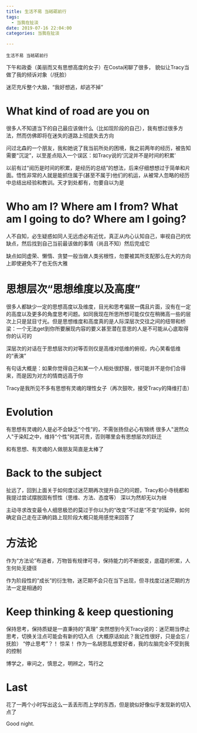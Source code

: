 ```yaml
---
title: 生活不易 当砥砺前行
tags:
  - 当我在扯淡
date: 2019-07-16 22:04:00
categories: 当我在扯淡

---
```

`生活不易 当砥砺前行`
<!-- more -->

下午和政委（美丽而又有思想高度的女子）在Costa闲聊了很多， 貌似让Tracy当做了我的倾诉对象（/抚脸）

迷茫充斥整个大脑，“我好想逃，却逃不掉”

# What kind of road are you on

很多人不知道当下的自己最应该做什么（比如现阶段的自己），我有想过很多方法，然而仿佛即将在迷失的道路上彻底失去方向

问过北森的一个朋友，我和她说了我当前所处的困境，我之前两年的经历，被告知需要“沉淀”，以至差点陷入一个误区：如Tracy说的‘沉淀并不是时间的积累’

以前有过“阅历是时间的积累，是经历的总结”的想法，后来仔细想想过于简单和片面。悟性非常的人就是能抓住属于(甚至不属于)他们的机运，从被常人忽略的经历中总结出经验和教训。天才到处都有，勿要自以为是

# Who am I? Where am I from? What am I going to do? Where am I going?

人不自知，必生疑惑如同人无远虑必有近忧，真正从内心认知自己，审视自己的优缺点，然后找到自己当前最该做的事情（尚且不知）然后完成它

缺点如同虚荣、懒惰、贪婪一般当做人类劣根性，勿要被其所支配那么在大的方向上即使避免不了也无伤大雅



# 思想层次“思想维度以及高度”
很多人都缺少一定的思想高度以及维度，目光和思考偏居一偶且片面，没有在一定的高度以及更多的角度思考问题。如同我现在所思所想可能仅仅在稍微高一些的层次上只是鼠目寸光。但是思想维度和高度真的是人际深层次交往之间的纽带和桥梁：一个无法get到你所要展现内容的要义甚至潜在意思的人是不可能从心底取得你的认可的

深层次的对话在于思想层次的对等否则仅是高维对低维的俯视，内心笑看低维的“表演”

有句话大概是：如果你觉得自己和某一个人相处很舒服，很可能并不是你们合得来，而是因为对方的情商远高于你

Tracy是我所见不多有思想有灵魂的理性女子（再次鼓吹，接受Tracy的降维打击）

# Evolution
有思想有灵魂的人是必不会缺乏“个性”的，不需张扬但必心有锦绣
很多人"泯然众人"于染缸之中，维持“个性”何其可贵，否则哪里会有思想层次的跃迁

和有思想、有灵魂的人做朋友简直是太棒了

# Back to the subject
扯远了，回到上面关于如何度过迷茫期再次提升自己的问题，Tracy和小寺桃都和我提过尝试摆脱固有惯性（思维、方法、态度等）
深以为然却无以为继

主动寻求改变最令人细思极恐的莫过于你以为的“改变”不过是“不变”的延伸，如何确定自己走在正确的路上现阶段大概只能用感觉来回答了

# 方法论
作为“方法论”布道者，万物皆有规律可寻，保持能力的不断蜕变，底蕴的积累，人生何处无捷径

作为阶段性的“成长”的衍生物，迷茫期不会只在当下出现，但寻找度过迷茫期的方法一定是相通的

# Keep thinking & keep questioning
保持思考，保持质疑是一直秉持的“真理”
突然想到今天Tracy说的：迷茫期当停止思考，切换关注点可能会有新的切入点（大概原话如此？我记性很好，只是会忘 /抚脸）
“停止思考”？！ 惊呆！
作为一名胡思乱想爱好者，我的左脑完全不受到我的控制

博学之，审问之，慎思之，明辨之，笃行之

# Last
花了一两个小时写出这么一丢丢形而上学的东西，但是貌似好像似乎发现新的切入点了

Good night.

